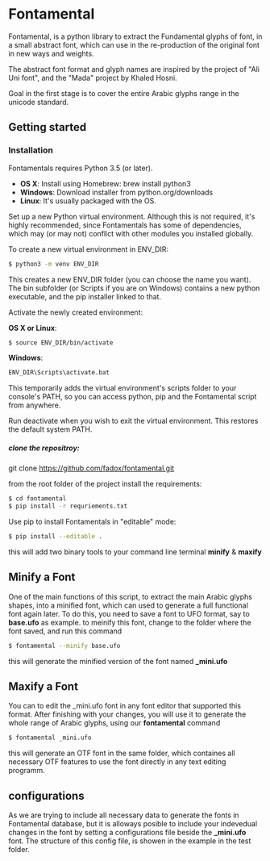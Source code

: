 # Fontamental

Fontamental, is a python library to extract the Fundamental glyphs of font, in a small abstract font, which can use in the re-production of the original font in new ways and weights.

The abstract font format and glyph names are inspired by the project of "Ali Uni font", and the "Mada" project by Khaled Hosni.

Goal in the first stage is to cover the entire Arabic glyphs range in the unicode standard.



## Getting started
### Installation
Fontamentals requires Python 3.5 (or later).

- **OS X**:  Install using Homebrew: brew install python3
- **Windows**:  Download installer from python.org/downloads
- **Linux**:  It's usually packaged with the OS.

Set up a new Python virtual environment. Although this is not required, it's highly recommended, since Fontamentals has some of dependencies, which may (or may not) conflict with other modules you installed globally.

To create a new virtual environment in ENV_DIR:
```sh
$ python3 -m venv ENV_DIR
```

This creates a new ENV_DIR folder (you can choose the name you want). 
The bin subfolder (or Scripts if you are on Windows) contains a new python executable, and the pip installer linked to that.

Activate the newly created environment:

**OS X or Linux**: 
```sh
$ source ENV_DIR/bin/activate
```

**Windows**: 
```sh
ENV_DIR\Scripts\activate.bat
```

This temporarily adds the virtual environment's scripts folder to your console's PATH, so you can access python, pip and the Fontamental script from anywhere.

Run deactivate when you wish to exit the virtual environment. This restores the default system PATH.

##### clone the repositroy:
git clone https://github.com/fadox/fontamental.git

from the root folder of the project install the requirements:

```sh
$ cd fontamental
$ pip install -r requriements.txt
```

Use pip to install Fontamentals in "editable" mode:
```sh
$ pip install --editable .
```
this will add two binary tools to your command line terminal **minify** & **maxify**

## Minify a Font
One of the main functions of this script, to extract the main Arabic glyphs shapes, into a minified font, which can used to generate a full functional font again later.
To do this, you need to save a font to UFO format, say to **base.ufo** as example.
to meinify this font, change to the folder where the font saved, and run this command
```sh
$ fontamental --minify base.ufo
```
this will generate the minified version of the font named **_mini.ufo**

## Maxify a Font
You can to edit the _mini.ufo font in any font editor that supported this format.
After finishing with your changes, you will use it to generate the whole range of Arabic glyphs, using our **fontamental** command

```sh
$ fontamental _mini.ufo
```
this will generate an OTF font in the same folder, which containes all necessary OTF features to use the font directly in any text editing programm.

## configurations
As we are trying to include all necessary data to generate the fonts in Fontamental database, but it is alloways posible to include your indevedual changes in the font by setting a configurations file beside the **_mini.ufo** font. The structure of this config file, is showen in the example in the test folder.

